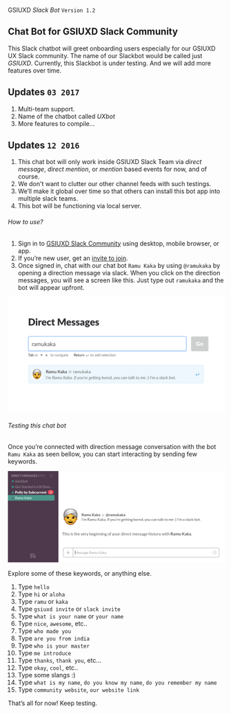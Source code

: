 GSIUXD *Slack Bot* `Version 1.2`

## Chat Bot for GSIUXD Slack Community

This Slack chatbot will greet onboarding users especially for our GSIUXD UX Slack community. The name of our Slackbot would be called just *GSIUXD*. Currently, this Slackbot is under testing. And we will add more features over time.


## Updates `03 2017`
1. Multi-team support.
2. Name of the chatbot called *UXbot*
3. More features to compile...

## Updates `12 2016`

1. This chat bot will only work inside GSIUXD Slack Team via _direct message_, _direct mention_, or _mention_ based events for now, and of course. 
2. We don't want to clutter our other channel feeds with such testings. 
3. We’ll make it global over time so that others can install this bot app into multiple slack teams. 
4. This bot will be functioning via local server. 

###### How to use?

1. Sign in to [GSIUXD Slack Community](https://getstartedinuxdesign.slack.com/) using desktop, mobile browser, or app.
2. If you’re new user, get an [invite to join](https://gsiuxd.herokuapp.com/). 
3. Once signed in, chat with our chat bot `Ramu Kaka` by using `@ramukaka` by opening a direction message via slack. When you click on the direction messages, you will see a screen like this. Just type out `ramukaka` and the bot will appear upfront. 

![Slack Direct Message](https://github.com/abinashmohanty/slack-chat-bot/blob/master/img/ramu-kaka.png)
  

###### Testing this chat bot

Once you’re connected with direction message conversation with the bot `Ramu Kaka` as seen bellow, you can start interacting by sending few keywords. 


![Slack Direct Message](https://github.com/abinashmohanty/slack-chat-bot/blob/master/img/dm-slack-bot-ramu.png)

Explore some of these keywords, or anything else.

1. Type `hello`
2. Type `hi` or `aloha`
3. Type `ramu` or `kaka`
4. Type `gsiuxd invite` or `slack invite`
5. Type `what is your name` or `your name`
6. Type `nice`, `awesome`, etc..
7. Type `who made you`
8. Type `are you from india`
9. Type `who is your master` 
10. Type `me introduce`
11. Type `thanks`, `thank you`, etc…
12. Type `okay`, `cool`, etc..
13. Type some slangs :) 
14. Type `what is my name`, `do you know my name`, `do you remember my name` 
15. Type `community website`, `our website link`

That’s all for now! Keep testing.





